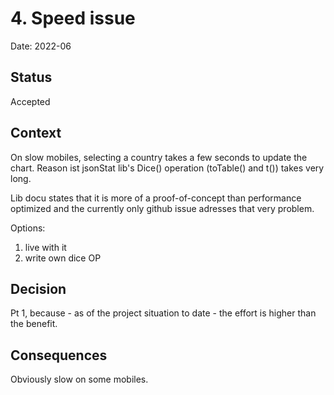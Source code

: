 # 4. Speed issue

Date: 2022-06

## Status

Accepted

## Context

On slow mobiles, selecting a country takes a few seconds to update the chart.
Reason ist jsonStat lib's Dice() operation (toTable() and t()) takes very long.

Lib docu states that it is more of a proof-of-concept than performance optimized and the currently only github issue adresses that very problem.

Options:

1. live with it
2. write own dice OP

## Decision

Pt 1, because - as of the project situation to date - the effort is higher than the benefit.

## Consequences

Obviously slow on some mobiles.
